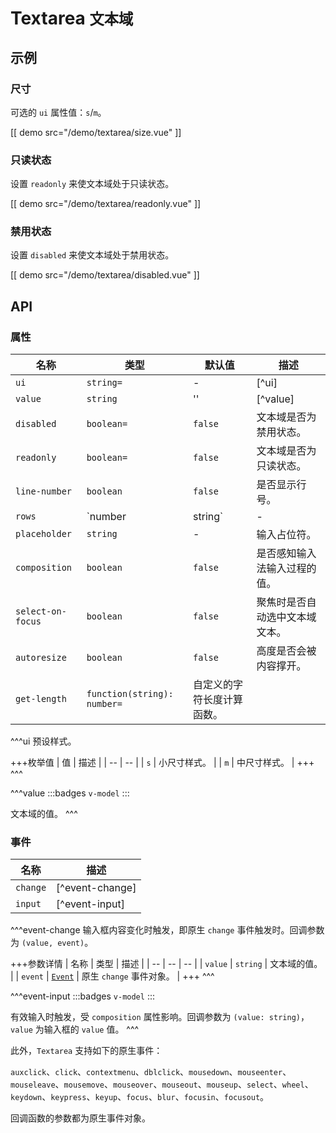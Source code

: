 # Textarea <small>文本域</small>

## 示例

### 尺寸

可选的 `ui` 属性值：`s`/`m`。

[[ demo src="/demo/textarea/size.vue" ]]

### 只读状态

设置 `readonly` 来使文本域处于只读状态。

[[ demo src="/demo/textarea/readonly.vue" ]]

### 禁用状态

设置 `disabled` 来使文本域处于禁用状态。

[[ demo src="/demo/textarea/disabled.vue" ]]

## API

### 属性

| 名称 | 类型 | 默认值 | 描述 |
| -- | -- | -- | -- |
| `ui` | `string=` | - | [^ui] |
| `value` | `string` | '' | [^value] |
| `disabled` | `boolean=` | `false` | 文本域是否为禁用状态。 |
| `readonly` | `boolean=` | `false` | 文本域是否为只读状态。 |
| `line-number` | `boolean` | `false` | 是否显示行号。 |
| `rows` | `number|string` | - | 默认情况下文本域可视行数。 |
| `placeholder` | `string` | - | 输入占位符。 |
| `composition` | `boolean` | `false` | 是否感知输入法输入过程的值。 |
| `select-on-focus` | `boolean` | `false` | 聚焦时是否自动选中文本域文本。 |
| `autoresize` | `boolean` | `false` | 高度是否会被内容撑开。 |
| `get-length` | `function(string): number=` | 自定义的字符长度计算函数。 |

^^^ui
预设样式。

+++枚举值
| 值 | 描述 |
| -- | -- |
| `s` | 小尺寸样式。 |
| `m` | 中尺寸样式。 |
+++
^^^

^^^value
:::badges
`v-model`
:::

文本域的值。
^^^

### 事件

| 名称 | 描述 |
| -- | -- |
| `change` | [^event-change] |
| `input` | [^event-input] |

^^^event-change
输入框内容变化时触发，即原生 `change` 事件触发时。回调参数为 `(value, event)`。

+++参数详情
| 名称 | 类型 | 描述 |
| -- | -- | -- |
| `value` | `string` | 文本域的值。 |
| `event` | [`Event`](https://developer.mozilla.org/zh-CN/docs/Web/Events/change) | 原生 `change` 事件对象。 |
+++
^^^

^^^event-input
:::badges
`v-model`
:::

有效输入时触发，受 `composition` 属性影响。回调参数为 `(value: string)`，`value` 为输入框的 `value` 值。
^^^

此外，`Textarea` 支持如下的原生事件：

`auxclick`、`click`、`contextmenu`、`dblclick`、`mousedown`、`mouseenter`、`mouseleave`、`mousemove`、`mouseover`、`mouseout`、`mouseup`、`select`、`wheel`、`keydown`、`keypress`、`keyup`、`focus`、`blur`、`focusin`、`focusout`。

回调函数的参数都为原生事件对象。
